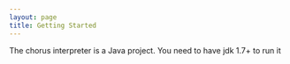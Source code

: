```yaml
---
layout: page
title: Getting Started
---
```


The chorus interpreter is a Java project.
You need to have jdk 1.7+ to run it